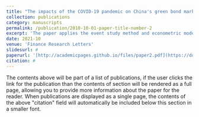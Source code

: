 ```yaml
---
title: "The impacts of the COVID-19 pandemic on China's green bond market"
collection: publications
category: manuscripts
permalink: /publication/2010-10-01-paper-title-number-2
excerpt: 'The paper applies the event study method and econometric models to investigate the impacts of COVID-19 on China's green bond market for the first time. We find that (1) the COVID-19 pandemic has significant impacts on China's green bond market and increases the cumulative abnormal return (CAR) of the green bonds greatly. After the pandemic is relieved, the CAR drops significantly; (2) the improving of bond issuers’ governance capacity, the weakening of information asymmetry and the reinforcing of debt-paying ability can effectively mitigate the negative impacts and positively promote the recovery of bond issuers after the pandemic; (3) the impacts of bond issuers’ governance capacity, information asymmetry and debt-paying ability on the CAR of green bonds are significantly heterogeneous before and after the pandemic due to their property rights and whether they are listed or not.'
date: 2021-10
venue: 'Finance Research Letters'
slidesurl: #
paperurl: '[http://academicpages.github.io/files/paper2.pdf](https://doi.org/10.1016/j.frl.2021.101948)'
citation: #
---
```


The contents above will be part of a list of publications, if the user clicks the link for the publication than the contents of section will be rendered as a full page, allowing you to provide more information about the paper for the reader. When publications are displayed as a single page, the contents of the above "citation" field will automatically be included below this section in a smaller font.
